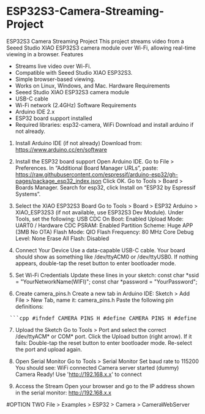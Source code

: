 # ESP32S3-Camera-Streaming-Project
ESP32S3 Camera Streaming Project
This project streams video from a Seeed Studio XIAO ESP32S3 camera module over Wi-Fi, allowing real-time viewing in a browser.
Features
- Streams live video over Wi-Fi.
- Compatible with Seeed Studio XIAO ESP32S3.
- Simple browser-based viewing.
- Works on Linux, Windows, and Mac.
Hardware Requirements
- Seeed Studio XIAO ESP32S3 camera module
- USB-C cable
- Wi-Fi network (2.4GHz)
Software Requirements
- Arduino IDE 2.x
- ESP32 board support installed
- Required libraries: esp32-camera, WiFi
Download and install arduino if not already.
1. Install Arduino IDE (if not already)
   Download from: https://www.arduino.cc/en/software
2. Install the ESP32 board support
    Open Arduino IDE.
    Go to File > Preferences.
    In “Additional Board Manager URLs”, paste:
https://raw.githubusercontent.com/espressif/arduino-esp32/gh-pages/package_esp32_index.json
Click OK.
Go to Tools > Board > Boards Manager.
Search for esp32, click Install on “ESP32 by Espressif Systems”.
3. Select the XIAO ESP32S3 Board
    Go to Tools > Board > ESP32 Arduino > XIAO_ESP32S3 (if not available, use ESP32S3 Dev Module).
    Under Tools, set the following:
        USB CDC On Boot: Enabled
        Upload Mode: UART0 / Hardware CDC
        PSRAM: Enabled
        Partition Scheme: Huge APP (3MB No OTA)
        Flash Mode: QIO
        Flash Frequency: 80 MHz
        Core Debug Level: None
        Erase All Flash: Disabled
4. Connect Your Device
    Use a data-capable USB-C cable.
    Your board should show as something like /dev/ttyACM0 or /dev/ttyUSB0.
If nothing appears, double-tap the reset button to enter bootloader mode.
5. Set Wi-Fi Credentials
Update these lines in your sketch:
const char *ssid = "YourNetworkName(WIFI)";
const char *password = "YourPassword";

6. Create camera_pins.h
Create a new tab in Arduino IDE:
Sketch > Add File > New Tab, name it: camera_pins.h
Paste the following pin definitions:

<pre> ```cpp #ifndef CAMERA_PINS_H #define CAMERA_PINS_H #define PWDN_GPIO_NUM -1 #define RESET_GPIO_NUM -1 #define XCLK_GPIO_NUM 10 #define SIOD_GPIO_NUM 40 #define SIOC_GPIO_NUM 39 #define Y9_GPIO_NUM 48 #define Y8_GPIO_NUM 11 #define Y7_GPIO_NUM 12 #define Y6_GPIO_NUM 14 #define Y5_GPIO_NUM 16 #define Y4_GPIO_NUM 18 #define Y3_GPIO_NUM 17 #define Y2_GPIO_NUM 15 #define VSYNC_GPIO_NUM 38 #define HREF_GPIO_NUM 47 #define PCLK_GPIO_NUM 13 #define LED_GPIO_NUM -1 // Set to real pin if LED exists eg 21 #endif ``` </pre>

7. Upload the Sketch
    Go to Tools > Port and select the correct /dev/ttyACM* or COM* port.
    Click the Upload button (right arrow).
If it fails:
    Double-tap the reset button to enter bootloader mode.
    Re-select the port and upload again.
   
 8. Open Serial Monitor
    Go to Tools > Serial Monitor
    Set baud rate to 115200
    You should see:
    WiFi connected
    Camera server started (dummy)
    Camera Ready! Use 'http://192.168.x.x' to connect
9. Access the Stream
Open your browser and go to the IP address shown in the serial monitor:
http://192.168.x.x

#OPTION TWO
File > Examples > ESP32 > Camera > CameraWebServer
